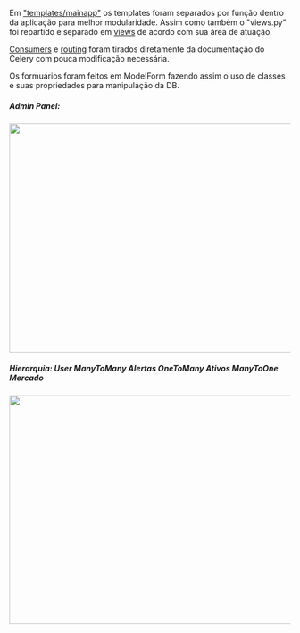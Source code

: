 Em ["templates/mainapp"](templates/mainapp) os templates foram separados por função dentro da aplicação para melhor modularidade.
Assim como também o "views.py" foi repartido e separado em [views](views) de acordo com sua área de atuação.

[Consumers](consumers.py) e [routing](routing.py) foram tirados diretamente da documentação do Celery com pouca modificação necessária.

Os formuários foram feitos em ModelForm fazendo assim o uso de classes e suas propriedades para manipulação da DB.

<h5>Admin Panel:</h5>
<img src="../../shots/admin_home.png" width=545 height=410>

<h5>Hierarquia: User ManyToMany Alertas OneToMany Ativos ManyToOne Mercado</h5>
<img src="../../shots/admin_alerta.png" width=545 height=410>
